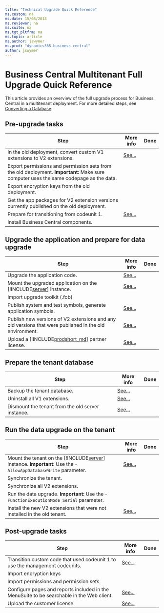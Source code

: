 ```yaml
---
title: "Technical Upgrade Quick Reference"
ms.custom: na
ms.date: 15/08/2018
ms.reviewer: na
ms.suite: na
ms.tgt_pltfrm: na
ms.topic: article
ms.author: jswymer
ms.prod: "dynamics365-business-central"
author: jswymer
---
```

# Business Central Multitenant Full Upgrade Quick Reference 

This article provides an overview of the full upgrade process for Business Central in a multitenant deployment. For more detailed steps, see [Converting a Database](Converting-a-database.md).

## Pre-upgrade tasks 
 
|Step|More info| Done |
|----|-----------|--|
|In the old deployment, convert custom V1 extensions to V2 extensions.|[See...](../developer/devenv-upgrade-v1-to-v2-overview.md)||
|Export permissions and permission sets from the old deployment. **Important:** Make sure computer uses the same codepage as the data.|||
|Export encryption keys from the old deployment.|||
|Get the app packages for V2 extension versions currently published on the old deployment.|||
|Prepare for transitioning from codeunit 1.|[See...](transition-from-codeunit1.md)|
|Install Business Central components.|||

## Upgrade the application and prepare for data upgrade

|Step|More info| Done |
|----|-----------|--|
|Upgrade the application code.|[See...](upgrading-the-application-code.md)|
|Mount the upgraded application on the [!INCLUDE[server](../developer/includes/server.md)] instance.|[See...](https://docs.microsoft.com/en-us/powershell/module/microsoft.dynamics.nav.management/mount-navapplication)||
|Import upgrade toolkit (.fob)|||
|Publish system and test symbols, generate application symbols.|[See...](transition-from-codeunit1.md)|
|Publish new versions of V2 extensions and any old versions that were published in the old environment.|[See...](../developer/devenv-upgrade-v1-to-v2-overview.md)||
|Upload a [!INCLUDE[prodshort_md](../developer/includes/prodshort.md)] partner license.|[See...](../cside/cside-upload-licence-file.md)||

## Prepare the tenant database

|Step|More info| Done |
|----|-----------|--|
|Backup the tenant database.|[See...](http://go.microsoft.com/fwlink/?LinkID=296465)||
|Uninstall all V1 extensions.|[See...](https://docs.microsoft.com/en-us/powershell/module/microsoft.dynamics.nav.apps.management/uninstall-navapp)||
|Dismount the tenant from the old server instance.|[See...](../cside/cside-compiling-objects.md)||

## Run the data upgrade on the tenant

|Step|More info| Done |
|----|-----------|--|
|Mount the tenant on the [!INCLUDE[server](../developer/includes/server.md)] instance. **Important:** Use the `-AllowAppDatabaseWrite` parameter.|[See...](../developer/devenv-upgrade-v1-to-v2-overview.md)|
|Synchronize the tenant.|||
|Synchronize all V2 extensions.|||
|Run the data upgrade. **Important:** Use the `-FunctionExecutionMode Serial` parameter.  |||
|Install the new V2 extensions that were not installed in the old tenant.|[See...](https://docs.microsoft.com/en-us/powershell/module/microsoft.dynamics.nav.apps.management/install-navapp)|


## Post-upgrade tasks 
|Step|More info| Done |
|----|-----------|--|
|Transition custom code that used codeunit 1 to use the management codeunits.|[See...](transition-from-codeunit1.md)||
|Import encryption keys|||
|Import permissions and permission sets|||
|Configure pages and reports included in the MenuSuite to be searchable in the Web client. |[See...](upgrade-pages-report-for-search.md) ||
|Upload the customer license. |[See...](../cside/cside-upload-licence-file.md)||